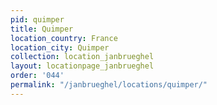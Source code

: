 ```yaml
---
pid: quimper
title: Quimper
location_country: France
location_city: Quimper
collection: location_janbrueghel
layout: locationpage_janbrueghel
order: '044'
permalink: "/janbrueghel/locations/quimper/"
---
```

